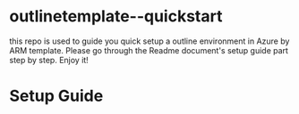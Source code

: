 # outlinetemplate--quickstart
   this repo is used to guide you quick setup a outline environment in Azure by ARM template. Please go through the Readme document's setup guide part step by step. Enjoy it!
   
# Setup Guide


